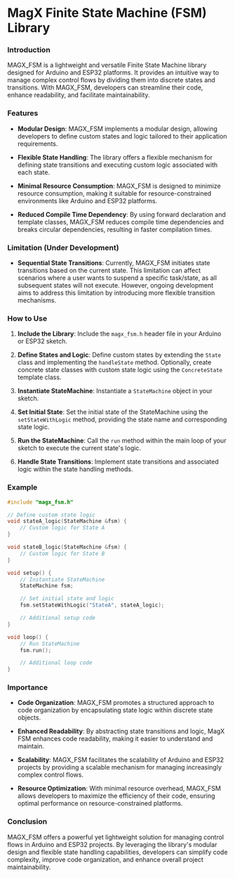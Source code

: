 # **MagX Finite State Machine (FSM) Library**

### Introduction
MAGX_FSM is a lightweight and versatile Finite State Machine library designed for Arduino and ESP32 platforms. It provides an intuitive way to manage complex control flows by dividing them into discrete states and transitions. With MAGX_FSM, developers can streamline their code, enhance readability, and facilitate maintainability.

### Features
- **Modular Design**: MAGX_FSM implements a modular design, allowing developers to define custom states and logic tailored to their application requirements.
  
- **Flexible State Handling**: The library offers a flexible mechanism for defining state transitions and executing custom logic associated with each state.

- **Minimal Resource Consumption**: MAGX_FSM is designed to minimize resource consumption, making it suitable for resource-constrained environments like Arduino and ESP32 platforms.

- **Reduced Compile Time Dependency**: By using forward declaration and template classes, MAGX_FSM reduces compile time dependencies and breaks circular dependencies, resulting in faster compilation times.

### Limitation (Under Development)
- **Sequential State Transitions**: Currently, MAGX_FSM initiates state transitions based on the current state. This limitation can affect scenarios where a user wants to suspend a specific task/state, as all subsequent states will not execute. However, ongoing development aims to address this limitation by introducing more flexible transition mechanisms.

### How to Use
1. **Include the Library**: Include the `magx_fsm.h` header file in your Arduino or ESP32 sketch.

2. **Define States and Logic**: Define custom states by extending the `State` class and implementing the `handleState` method. Optionally, create concrete state classes with custom state logic using the `ConcreteState` template class.

3. **Instantiate StateMachine**: Instantiate a `StateMachine` object in your sketch.

4. **Set Initial State**: Set the initial state of the StateMachine using the `setStateWithLogic` method, providing the state name and corresponding state logic.

5. **Run the StateMachine**: Call the `run` method within the main loop of your sketch to execute the current state's logic.

6. **Handle State Transitions**: Implement state transitions and associated logic within the state handling methods.

### Example
```cpp
#include "magx_fsm.h"

// Define custom state logic
void stateA_logic(StateMachine &fsm) {
    // Custom logic for State A
}

void stateB_logic(StateMachine &fsm) {
    // Custom logic for State B
}

void setup() {
    // Instantiate StateMachine
    StateMachine fsm;

    // Set initial state and logic
    fsm.setStateWithLogic("StateA", stateA_logic);

    // Additional setup code
}

void loop() {
    // Run StateMachine
    fsm.run();

    // Additional loop code
}
```

### Importance
- **Code Organization**: MAGX_FSM promotes a structured approach to code organization by encapsulating state logic within discrete state objects.
  
- **Enhanced Readability**: By abstracting state transitions and logic, MagX FSM enhances code readability, making it easier to understand and maintain.

- **Scalability**: MAGX_FSM facilitates the scalability of Arduino and ESP32 projects by providing a scalable mechanism for managing increasingly complex control flows.

- **Resource Optimization**: With minimal resource overhead, MAGX_FSM allows developers to maximize the efficiency of their code, ensuring optimal performance on resource-constrained platforms.

### Conclusion
MAGX_FSM offers a powerful yet lightweight solution for managing control flows in Arduino and ESP32 projects. By leveraging the library's modular design and flexible state handling capabilities, developers can simplify code complexity, improve code organization, and enhance overall project maintainability.
